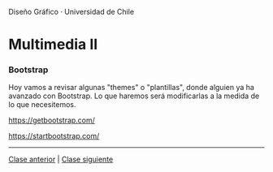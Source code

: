 Diseño Gráfico · Universidad de Chile

# Multimedia II

### Bootstrap

Hoy vamos a revisar algunas "themes" o "plantillas", donde alguien ya ha avanzado con Bootstrap. Lo que haremos será modificarlas a la medida de lo que necesitemos.

https://getbootstrap.com/

https://startbootstrap.com/

- - - - - - - 

[Clase anterior](https://github.com/profesorfaco/multimedia2_2) | [Clase siguiente](https://github.com/profesorfaco/multimedia2_4)
